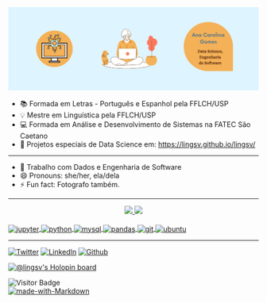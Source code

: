 ![capa](https://github.com/lingsv/lingsv/blob/master/capa.png)

- 📚 Formada em Letras - Português e Espanhol pela FFLCH/USP
- 💡 Mestre em Linguística pela FFLCH/USP
- 💻 Formada em Análise e Desenvolvimento de Sistemas na FATEC São Caetano
- 🔗 Projetos especiais de Data Science em: https://lingsv.github.io/lingsv/
*************************

- 🔭 Trabalho com Dados e Engenharia de Software
- 😄 Pronouns: she/her, ela/dela
- ⚡ Fun fact: Fotografo também.

****************************
<div align="center">
  <a href="https://github.com/lingsv">
 <img height="180em" src="https://github-readme-stats.vercel.app/api/top-langs/?username=lingsv&theme=shades-of-purple&layout=compact" />
 <img height="180em" src="https://github-readme-stats.vercel.app/api?username=lingsv&theme=shades-of-purple&layout=compact&show_private=true" />
</div>
<div style="display: inline_block"><br>
 <img align="center" alt="jupyter" height="30" width="40" src="https://cdn.jsdelivr.net/gh/devicons/devicon/icons/jupyter/jupyter-original-wordmark.svg" />
 <img align="center" alt="python" height="30" width="40"src="https://cdn.jsdelivr.net/gh/devicons/devicon/icons/python/python-original.svg" />
 <img align="center" alt="mysql" height="30" width="40" src="https://cdn.jsdelivr.net/gh/devicons/devicon/icons/mysql/mysql-original-wordmark.svg" />
 <img align="center" alt="pandas" height="30" width="40" src="https://cdn.jsdelivr.net/gh/devicons/devicon/icons/pandas/pandas-original.svg" />
 <img align="center" alt="git" height="30" width="40" src="https://cdn.jsdelivr.net/gh/devicons/devicon/icons/git/git-plain.svg" />
 <img align="center" alt="ubuntu" height="30" width="40" src="https://cdn.jsdelivr.net/gh/devicons/devicon/icons/ubuntu/ubuntu-plain.svg" />
 </div>
  
******************* 
[![Twitter](https://img.shields.io/badge/Twitter-1DA1F2?style=for-the-badge&logo=twitter&logoColor=white)](https://twitter.com/carol_gsv)
[![LinkedIn](https://img.shields.io/badge/LinkedIn-0077B5?style=for-the-badge&logo=linkedin&logoColor=white)](https://www.linkedin.com/in/anacarolinagsv/)
[![Github](https://img.shields.io/badge/GitHub-100000?style=for-the-badge&logo=github&logoColor=white)](https://github.com/lingsv/lingsv/)

[![@lingsv's Holopin board](https://holopin.me/lingsv)](https://holopin.io/@lingsv)

![Visitor Badge](https://visitor-badge.laobi.icu/badge?page_id=lingsv.lingsv)</br>
[![made-with-Markdown](https://img.shields.io/badge/Made%20with-Markdown-1f425f.svg)](http://commonmark.org)
